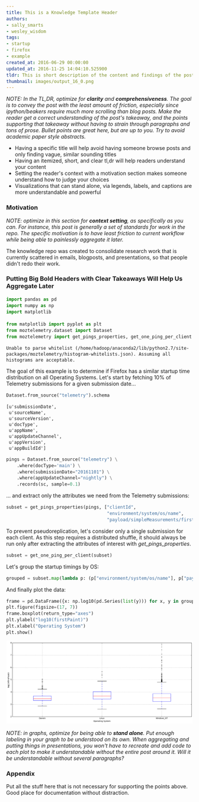 ```yaml
---
title: This is a Knowledge Template Header
authors:
- sally_smarts
- wesley_wisdom
tags:
- startup
- firefox
- example
created_at: 2016-06-29 00:00:00
updated_at: 2016-11-25 14:04:10.525900
tldr: This is short description of the content and findings of the post.
thumbnail: images/output_16_0.png
---
```

*NOTE: In the TL,DR, optimize for **clarity** and **comprehensiveness**. The goal is to convey the post with the least amount of friction, especially since ipython/beakers require much more scrolling than blog posts. Make the reader get a correct understanding of the post's takeaway, and the points supporting that takeaway without having to strain through paragraphs and tons of prose. Bullet points are great here, but are up to you. Try to avoid academic paper style abstracts.*

 - Having a specific title will help avoid having someone browse posts and only finding vague, similar sounding titles
 - Having an itemized, short, and clear tl,dr will help readers understand your content
 - Setting the reader's context with a motivation section makes someone understand how to judge your choices
 - Visualizations that can stand alone, via legends, labels, and captions are more understandable and powerful


### Motivation

*NOTE: optimize in this section for **context setting**, as specifically as you can. For instance, this post is generally a set of standards for work in the repo. The specific motivation is to have least friction to current workflow while being able to painlessly aggregate it later.*

The knowledge repo was created to consolidate research work that is currently scattered in emails, blogposts, and presentations, so that people didn't redo their work.

### Putting Big Bold Headers with Clear Takeaways Will Help Us Aggregate Later


```python
import pandas as pd
import numpy as np
import matplotlib

from matplotlib import pyplot as plt
from moztelemetry.dataset import Dataset
from moztelemetry import get_pings_properties, get_one_ping_per_client
```
    Unable to parse whitelist (/home/hadoop/anaconda2/lib/python2.7/site-packages/moztelemetry/histogram-whitelists.json). Assuming all histograms are acceptable.


The goal of this example is to determine if Firefox has a similar startup time distribution on all Operating Systems. Let's start by fetching 10% of Telemetry submissions for a given submission date...


```python
Dataset.from_source("telemetry").schema
```




    [u'submissionDate',
     u'sourceName',
     u'sourceVersion',
     u'docType',
     u'appName',
     u'appUpdateChannel',
     u'appVersion',
     u'appBuildId']




```python
pings = Dataset.from_source("telemetry") \
    .where(docType='main') \
    .where(submissionDate="20161101") \
    .where(appUpdateChannel="nightly") \
    .records(sc, sample=0.1)
```
... and extract only the attributes we need from the Telemetry submissions:


```python
subset = get_pings_properties(pings, ["clientId",
                                      "environment/system/os/name",
                                      "payload/simpleMeasurements/firstPaint"])
```
To prevent pseudoreplication, let's consider only a single submission for each client. As this step requires a distributed shuffle, it should always be run only after extracting the attributes of interest with *get_pings_properties*.


```python
subset = get_one_ping_per_client(subset)
```
Let's group the startup timings by OS:


```python
grouped = subset.map(lambda p: (p["environment/system/os/name"], p["payload/simpleMeasurements/firstPaint"])).groupByKey().collectAsMap()
```
And finally plot the data:


```python
frame = pd.DataFrame({x: np.log10(pd.Series(list(y))) for x, y in grouped.items()})
plt.figure(figsize=(17, 7))
frame.boxplot(return_type="axes")
plt.ylabel("log10(firstPaint)")
plt.xlabel("Operating System")
plt.show()
```


![png](images/output_16_0.png)


*NOTE: in graphs, optimize for being able to **stand alone**. Put enough labeling in your graph to be understood on its own. When aggregating and putting things in presentations, you won't have to recreate and add code to each plot to make it understandable without the entire post around it. Will it be understandable without several paragraphs?*

### Appendix

Put all the stuff here that is not necessary for supporting the points above. Good place for documentation without distraction.

